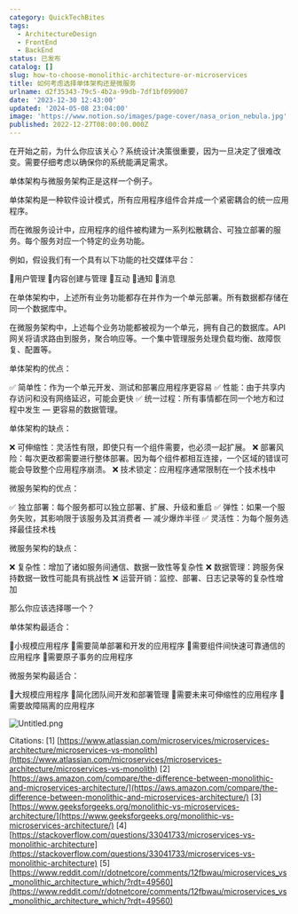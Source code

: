 ```yaml
---
category: QuickTechBites
tags:
  - ArchitectureDesign
  - FrontEnd
  - BackEnd
status: 已发布
catalog: []
slug: how-to-choose-monolithic-architecture-or-microservices
title: 如何考虑选择单体架构还是微服务
urlname: d2f35343-79c5-4b2a-99db-7df1bf099007
date: '2023-12-30 12:43:00'
updated: '2024-05-08 23:04:00'
image: 'https://www.notion.so/images/page-cover/nasa_orion_nebula.jpg'
published: 2022-12-27T08:00:00.000Z
---
```


在开始之前，为什么你应该关心？系统设计决策很重要，因为一旦决定了很难改变。需要仔细考虑以确保你的系统能满足需求。


单体架构与微服务架构正是这样一个例子。


单体架构是一种软件设计模式，所有应用程序组件合并成一个紧密耦合的统一应用程序。


而在微服务设计中，应用程序的组件被构建为一系列松散耦合、可独立部署的服务。每个服务对应一个特定的业务功能。


例如，假设我们有一个具有以下功能的社交媒体平台：


🔸用户管理
🔸内容创建与管理
🔸互动
🔸通知
🔸消息


在单体架构中，上述所有业务功能都存在并作为一个单元部署。所有数据都存储在同一个数据库中。


在微服务架构中，上述每个业务功能都被视为一个单元，拥有自己的数据库。API 网关将请求路由到服务，聚合响应等。一个集中管理服务处理负载均衡、故障恢复、配置等。


单体架构的优点：


✅ 简单性：作为一个单元开发、测试和部署应用程序更容易
✅ 性能：由于共享内存访问和没有网络延迟，可能会更快
✅ 统一过程：所有事情都在同一个地方和过程中发生 — 更容易的数据管理。


单体架构的缺点：


❌ 可伸缩性：灵活性有限，即使只有一个组件需要，也必须一起扩展。
❌ 部署风险：每次更改都需要进行整体部署。因为每个组件都相互连接，一个区域的错误可能会导致整个应用程序崩溃。
❌ 技术锁定：应用程序通常限制在一个技术栈中


微服务架构的优点：


✅ 独立部署：每个服务都可以独立部署、扩展、升级和重启
✅ 弹性：如果一个服务失败，其影响限于该服务及其消费者 — 减少爆炸半径
✅ 灵活性：为每个服务选择最佳技术栈


微服务架构的缺点：


❌ 复杂性：增加了诸如服务间通信、数据一致性等复杂性
❌ 数据管理：跨服务保持数据一致性可能具有挑战性
❌ 运营开销：监控、部署、日志记录等的复杂性增加


那么你应该选择哪一个？


单体架构最适合：


🔹小规模应用程序
🔹需要简单部署和开发的应用程序
🔹需要组件间快速可靠通信的应用程序
🔹需要原子事务的应用程序


微服务架构最适合：


🔸大规模应用程序
🔸简化团队间开发和部署管理
🔸需要未来可伸缩性的应用程序
🔸需要故障隔离的应用程序


![Untitled.png](https://prod-files-secure.s3.us-west-2.amazonaws.com/5d24fe63-e567-4804-86f9-9fdc62e13082/8d149051-cc00-4198-a3d7-e00805eb8f9e/Untitled.png?X-Amz-Algorithm=AWS4-HMAC-SHA256&X-Amz-Content-Sha256=UNSIGNED-PAYLOAD&X-Amz-Credential=ASIAZI2LB466S7QRYW6W%2F20250319%2Fus-west-2%2Fs3%2Faws4_request&X-Amz-Date=20250319T213450Z&X-Amz-Expires=3600&X-Amz-Security-Token=IQoJb3JpZ2luX2VjECUaCXVzLXdlc3QtMiJIMEYCIQDU0AZByB5vHHnoVKPuzybxZ5NOGua8Py3NPMUpBBVWzgIhAJPJWRg0VCMWo4BBPYM%2BdMUU8hxLYFbd3DSesP%2BU1ICQKv8DCH4QABoMNjM3NDIzMTgzODA1IgweebuIv%2BdVLF6RZfQq3AMlX%2BmgYFUq7%2FxvMGGiuuSKio8EJStCNwPbhSMRX8F2AvoEKw0Yn2BgsYsai71t8LwCTYfX74H3jPNTw%2Fj4qqNZPnVeQoh3tkRpNeHEySe7O7hjwDcFKqlc2mZjZ1qgEIl6TAu9Zhyg5VHzlzqC1TaCs9AcZzOcS38X8OksQQaEbnOHZKmrru73YajjeJ%2FjcRcsAIKD2pbyimp%2BSJPoMgRLt10fSYrfXv6b%2Bo0qYOYx0cl5IMmyFRKnRtYQZlBJaRWy4F%2Bp3S%2BbgpayS%2FIn%2FDyh4WswSrtJj2d8oxm4TzF0cFrwTAB92y1ZRFYWh2tKbaQWUWyTDuvLV8YcJfAKtn6qb%2FK9%2Fvjq6RDaZQ4ZgBL2KDE2ekgwFmiBV3n5zRpBd5ISIFqshPRnX9cr7PtUzH4avpfYocjnvBrSqwplm%2BrayeHnSBPR7Cbki6II%2Fb5jKsMPbkb7FWq0mV6gD5VbBDtLLHWl57JxKuhVej%2B9sTdHQ5zHt4c5ySzIuM7LiCESrWPUacw4QsNVpyG3xc3f8W97x0OXjOC19%2Fv7CapI%2FfLmnKqaJznzGvadyv3gNEFSLX9Z53VArqeoqhwxkHHQNCR6ry6a1falEjQFoVwy4Ws%2BroU2FKjAHmFAyvhL2TD11%2By%2BBjqkAVrOfxUITX2fZNNP%2FkSt2uhKuj4joX5X7U7oKnwN5zSwl2AGZkC1GRPtnchR4HDXOhreeoFnWZJZ4XE%2F4bHyHKWmkpBR440gLEryceRDIVcvrc9z6u%2FIEC4Zzf0rH5cjWnDdUWgh92IcNkvoFtlf5MR8cWVidaYb%2FuD6CNVRapcbgWhgxis9BXDQsfgKxrmbW9u9RYVVQGdoO%2F%2BqYa8Omsh%2BT56q&X-Amz-Signature=65ffbb579b8184e7472ae64b8c740b7c35ebcab4aff553c19dc5e3264804e4a1&X-Amz-SignedHeaders=host&x-id=GetObject)


Citations:
[1] [https://www.atlassian.com/microservices/microservices-architecture/microservices-vs-monolith](https://www.atlassian.com/microservices/microservices-architecture/microservices-vs-monolith)
[2] [https://aws.amazon.com/compare/the-difference-between-monolithic-and-microservices-architecture/](https://aws.amazon.com/compare/the-difference-between-monolithic-and-microservices-architecture/)
[3] [https://www.geeksforgeeks.org/monolithic-vs-microservices-architecture/](https://www.geeksforgeeks.org/monolithic-vs-microservices-architecture/)
[4] [https://stackoverflow.com/questions/33041733/microservices-vs-monolithic-architecture](https://stackoverflow.com/questions/33041733/microservices-vs-monolithic-architecture)
[5] [https://www.reddit.com/r/dotnetcore/comments/12fbwau/microservices_vs_monolithic_architecture_which/?rdt=49560](https://www.reddit.com/r/dotnetcore/comments/12fbwau/microservices_vs_monolithic_architecture_which/?rdt=49560)

